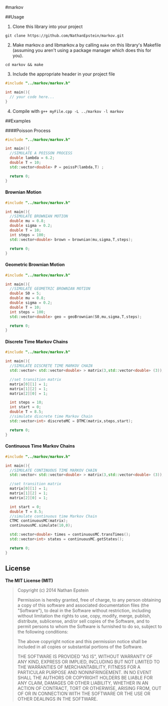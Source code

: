 #markov

##Usage

1) Clone this library into your project

`git clone https://github.com/NathanEpstein/markov.git`

2) Make markov.o and libmarkov.a by calling `make` on this library's Makefile (assuming you aren't using a package manager which does this for you).

`cd markov && make`

3) Include the appropriate header in your project file

```c++
#include "../markov/markov.h"

int main(){
  // your code here...
}
```

4) Compile with `g++ myFile.cpp -L ../markov -l markov`

##Examples

####Poisson Process
```c++
#include "../markov/markov.h"

int main(){
  //SIMULATE A POISSON PROCESS
  double lambda = 6.2;
  double T = 10;
  std::vector<double> P = poissP(lambda,T) ;

  return 0;
}
```

#### Brownian Motion
```c++
#include "../markov/markov.h"

int main(){
  //SIMULATE BROWNIAN MOTION
  double mu = 0.8;
  double sigma = 0.2;
  double T = 10;
  int steps = 100;
  std::vector<double> brown = brownian(mu,sigma,T,steps);

  return 0;
}
```

#### Geometric Brownian Motion
```c++
#include "../markov/markov.h"

int main(){
  //SIMULATE GEOMETRIC BROWNIAN MOTION
  double S0 = 5;
  double mu = 0.8;
  double sigma = 0.2;
  double T = 10;
  int steps = 100;
  std::vector<double> geo = geoBrownian(S0,mu,sigma,T,steps);

  return 0;
}
```

#### Discrete Time Markov Chains
```c++
#include "../markov/markov.h"

int main(){
  //SIMULATE DISCRETE TIME MARKOV CHAIN
  std::vector< std::vector<double> > matrix(3,std::vector<double> (3)); //initializes a 3x3 matrix with zeros

  //set transition matrix
  matrix[0][1] = 1;
  matrix[1][2] = 1;
  matrix[2][0] = 1;

  int steps = 10;
  int start = 0;
  double T = 8.5;
  //simulate discrete time Markov Chain
  std::vector<int> discreteMC = DTMC(matrix,steps,start);

  return 0;
}
```

#### Continuous Time Markov Chains
```c++
#include "../markov/markov.h"

int main(){
  //SIMULATE CONTINUOUS TIME MARKOV CHAIN
  std::vector< std::vector<double> > matrix(3,std::vector<double> (3)); //initializes a 3x3 matrix with zeros

  //set transition matrix
  matrix[0][1] = 1;
  matrix[1][2] = 1;
  matrix[2][0] = 1;

  int start = 0;
  double T = 8.5;
  //simulate continuous time Markov Chain
  CTMC continuousMC(matrix);
  continuousMC.simulate(10,0);

  std::vector<double> times = continuousMC.transTimes();
  std::vector<int> states = continuousMC.getStates();

  return 0;
}
```
## License

**The MIT License (MIT)**

> Copyright (c) 2014 Nathan Epstein
>
> Permission is hereby granted, free of charge, to any person obtaining a copy
> of this software and associated documentation files (the "Software"), to deal
> in the Software without restriction, including without limitation the rights
> to use, copy, modify, merge, publish, distribute, sublicense, and/or sell
> copies of the Software, and to permit persons to whom the Software is
> furnished to do so, subject to the following conditions:
>
> The above copyright notice and this permission notice shall be included in
> all copies or substantial portions of the Software.
>
> THE SOFTWARE IS PROVIDED "AS IS", WITHOUT WARRANTY OF ANY KIND, EXPRESS OR
> IMPLIED, INCLUDING BUT NOT LIMITED TO THE WARRANTIES OF MERCHANTABILITY,
> FITNESS FOR A PARTICULAR PURPOSE AND NONINFRINGEMENT. IN NO EVENT SHALL THE
> AUTHORS OR COPYRIGHT HOLDERS BE LIABLE FOR ANY CLAIM, DAMAGES OR OTHER
> LIABILITY, WHETHER IN AN ACTION OF CONTRACT, TORT OR OTHERWISE, ARISING FROM,
> OUT OF OR IN CONNECTION WITH THE SOFTWARE OR THE USE OR OTHER DEALINGS IN
> THE SOFTWARE.



